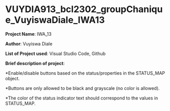 # VUYDIA913_bcl2302_groupChanique_VuyiswaDiale_IWA13

**Project Name**: IWA_13

**Author**: Vuyiswa Diale

**List of Project used**: Visual Studio Code, Github

**Brief description of project**:

*Enable/disable buttons based on the status/properties in the STATUS_MAP object.

*Buttons are only allowed to be black and grayscale (no color is allowed).

*The color of the status indicator text should correspond to the values in STATUS_MAP.
